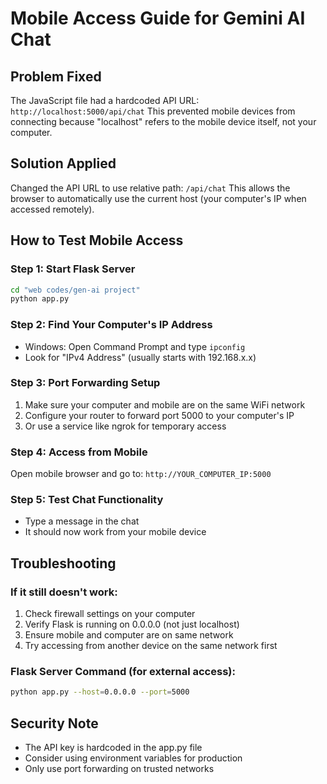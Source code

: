 # Mobile Access Guide for Gemini AI Chat

## Problem Fixed
The JavaScript file had a hardcoded API URL: `http://localhost:5000/api/chat`
This prevented mobile devices from connecting because "localhost" refers to the mobile device itself, not your computer.

## Solution Applied
Changed the API URL to use relative path: `/api/chat`
This allows the browser to automatically use the current host (your computer's IP when accessed remotely).

## How to Test Mobile Access

### Step 1: Start Flask Server
```bash
cd "web codes/gen-ai project"
python app.py
```

### Step 2: Find Your Computer's IP Address
- Windows: Open Command Prompt and type `ipconfig`
- Look for "IPv4 Address" (usually starts with 192.168.x.x)

### Step 3: Port Forwarding Setup
1. Make sure your computer and mobile are on the same WiFi network
2. Configure your router to forward port 5000 to your computer's IP
3. Or use a service like ngrok for temporary access

### Step 4: Access from Mobile
Open mobile browser and go to: `http://YOUR_COMPUTER_IP:5000`

### Step 5: Test Chat Functionality
- Type a message in the chat
- It should now work from your mobile device

## Troubleshooting

### If it still doesn't work:
1. Check firewall settings on your computer
2. Verify Flask is running on 0.0.0.0 (not just localhost)
3. Ensure mobile and computer are on same network
4. Try accessing from another device on the same network first

### Flask Server Command (for external access):
```bash
python app.py --host=0.0.0.0 --port=5000
```

## Security Note
- The API key is hardcoded in the app.py file
- Consider using environment variables for production
- Only use port forwarding on trusted networks
